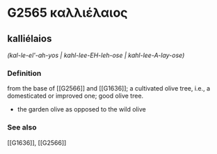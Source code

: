 # G2565 καλλιέλαιος

## kalliélaios

_(kal-le-el'-ah-yos | kahl-lee-EH-leh-ose | kahl-lee-A-lay-ose)_

### Definition

from the base of [[G2566]] and [[G1636]]; a cultivated olive tree, i.e., a domesticated or improved one; good olive tree.

- the garden olive as opposed to the wild olive

### See also

[[G1636]], [[G2566]]

